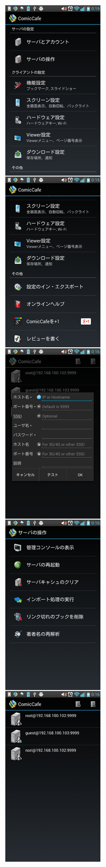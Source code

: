 <img src='https://raw.githubusercontent.com/burton999dev/ComicCafeHelp/master/images/ja/client/SettingsList.png' width='300px'/>
<img src='https://raw.githubusercontent.com/burton999dev/ComicCafeHelp/master/images/ja/client/SettingsList2.png' width='300px'/>
<img src='https://raw.githubusercontent.com/burton999dev/ComicCafeHelp/master/images/ja/client/SettingsServer.png' width='300px'/>
<img src='https://raw.githubusercontent.com/burton999dev/ComicCafeHelp/master/images/ja/client/SettingsServerOperation.png' width='300px'/>
<img src='https://raw.githubusercontent.com/burton999dev/ComicCafeHelp/master/images/ja/client/AccountList.png' width='300px'/>
